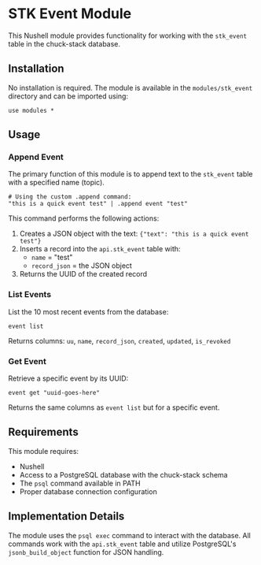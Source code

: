 # STK Event Module

This Nushell module provides functionality for working with the `stk_event` table in the chuck-stack database.

## Installation

No installation is required. The module is available in the `modules/stk_event` directory and can be imported using:

```nu
use modules *
```

## Usage

### Append Event

The primary function of this module is to append text to the `stk_event` table with a specified name (topic).

```nu
# Using the custom .append command:
"this is a quick event test" | .append event "test"
```

This command performs the following actions:
1. Creates a JSON object with the text: `{"text": "this is a quick event test"}`
2. Inserts a record into the `api.stk_event` table with:
   - `name` = "test"
   - `record_json` = the JSON object
3. Returns the UUID of the created record

### List Events

List the 10 most recent events from the database:

```nu
event list
```

Returns columns: `uu`, `name`, `record_json`, `created`, `updated`, `is_revoked`

### Get Event

Retrieve a specific event by its UUID:

```nu
event get "uuid-goes-here"
```

Returns the same columns as `event list` but for a specific event.

## Requirements

This module requires:
- Nushell
- Access to a PostgreSQL database with the chuck-stack schema
- The `psql` command available in PATH
- Proper database connection configuration

## Implementation Details

The module uses the `psql exec` command to interact with the database. All commands work with the `api.stk_event` table and utilize PostgreSQL's `jsonb_build_object` function for JSON handling.